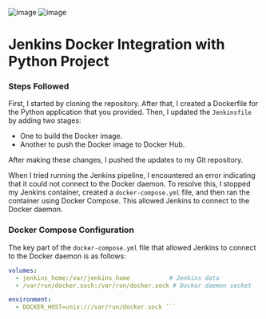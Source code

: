 ![image](https://github.com/user-attachments/assets/c2ad8454-d32d-4c26-ad37-9e46ed9a6bfe)
![image](https://github.com/user-attachments/assets/0e9d5df8-35b9-4cdf-8d0c-54dc7245b89a)

# Jenkins Docker Integration with Python Project

### Steps Followed

First, I started by cloning the repository. After that, I created a Dockerfile for the Python application that you provided. Then, I updated the `Jenkinsfile` by adding two stages:
- One to build the Docker image.
- Another to push the Docker image to Docker Hub.

After making these changes, I pushed the updates to my Git repository.

When I tried running the Jenkins pipeline, I encountered an error indicating that it could not connect to the Docker daemon. To resolve this, I stopped my Jenkins container, created a `docker-compose.yml` file, and then ran the container using Docker Compose. This allowed Jenkins to connect to the Docker daemon.

### Docker Compose Configuration
The key part of the `docker-compose.yml` file that allowed Jenkins to connect to the Docker daemon is as follows:

```yaml
volumes:
  - jenkins_home:/var/jenkins_home           # Jenkins data
  - /var/run/docker.sock:/var/run/docker.sock # Docker daemon socket

environment:
  - DOCKER_HOST=unix:///var/run/docker.sock ```



